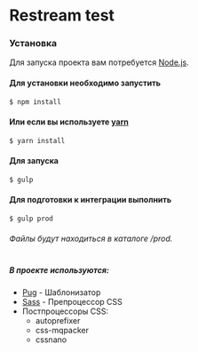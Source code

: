 # **Restream test**
### Установка

Для запуска проекта вам потребуется [Node.js](https://nodejs.org/en/).
#### Для установки необходимо запустить

```sh
$ npm install
```
#### Или если вы используете [yarn](https://yarnpkg.com/lang/en/)
```sh
$ yarn install
```

#### Для запуска

```sh
$ gulp
```
#### Для подготовки к интеграции выполнить


```sh
$ gulp prod
```
###### Файлы будут находиться в каталоге /prod.
# 
##### В проекте используются:
* [Pug](https://pugjs.org/api/getting-started.html) - Шаблонизатор
* [Sass](https://sass-lang.com/) - Препроцессор CSS
* Постпроцессоры СSS:
    * autoprefixer
    * css-mqpacker
    * cssnano